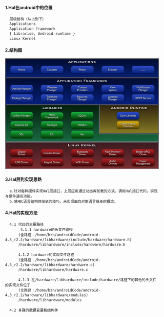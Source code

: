 #### 1.Hal在android中的位置
      层级结构（从上到下）
      Applications
      Application framework
      { Librarise, Android runtime }
      Linux Kernel
#### 2.结构图
![得到的](https://github.com/HZHAndroid/Android_Hal/blob/master/Android%20HAL/android_layer.png)

#### 3.Hal层到实现思路
      a.针对每种硬件实现Hal层接口，上层应用通过动态库加载的方式，调用Hal接口代码，实现与硬件通讯功能。
      b.使用C语言结构体继承的技巧，来实现面向对象语言继承的概念。
#### 4.Hal的实现方法
      4.1 代码的主要路径
           4.1.1 hardware的头文件路径
          (全路径：/home/hzh/androidCode/android-4.3_r2.2/hardware/libhardware/include/hardware/hardware.h)
          /hardware/libhardware/include/hardware/hardware.h
          
          4.1.2 hardware的实现文件路径
          (全路径：/home/hzh/androidCode/android-4.3_r2.2/hardware/libhardware/hardware.c)
          /hardware/libhardware/hardware.c
          
          4.1.3 在/hardware/libhardware/include/hardware/路径下的其他的头文件的实现文件位于
          (全路径：/home/hzh/androidCode/android-4.3_r2.2/hardware/libhardware/modules)
          /hardware/libhardware/modules
          
      4.2 关键的数据变量和结构体
